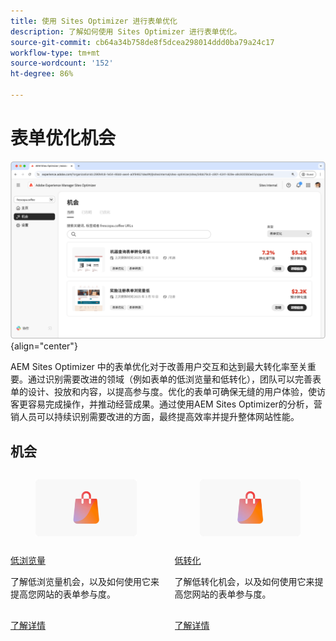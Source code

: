 ```yaml
---
title: 使用 Sites Optimizer 进行表单优化
description: 了解如何使用 Sites Optimizer 进行表单优化。
source-git-commit: cb64a34b758de8f5dcea298014ddd0ba79a24c17
workflow-type: tm+mt
source-wordcount: '152'
ht-degree: 86%

---
```



# 表单优化机会

![表单优化机会](./assets/form-optimization/hero.png){align="center"}

AEM Sites Optimizer 中的表单优化对于改善用户交互和达到最大转化率至关重要。通过识别需要改进的领域（例如表单的低浏览量和低转化），团队可以完善表单的设计、投放和内容，以提高参与度。优化的表单可确保无缝的用户体验，使访客更容易完成操作，并推动经营成果。通过使用AEM Sites Optimizer的分析，营销人员可以持续识别需要改进的方面，最终提高效率并提升整体网站性能。

## 机会

<!-- CARDS
 
* ../documentation/opportunities/low-views.md
  {title=Low views}
  {image=../assets/common/card-bag.png}
* ../documentation/opportunities/low-conversions.md
  {title=Low conversions}
  {image=../assets/common/card-bag.png}

--->
<!-- START CARDS HTML - DO NOT MODIFY BY HAND -->
<div class="columns">
    <div class="column is-half-tablet is-half-desktop is-one-third-widescreen" aria-label="Low views">
        <div class="card" style="height: 100%; display: flex; flex-direction: column; height: 100%;">
            <div class="card-image">
                <figure class="image x-is-16by9">
                    <a href="../documentation/opportunities/low-views.md" title="低浏览量" target="_blank" rel="referrer">
                        <img class="is-bordered-r-small" src="../assets/common/card-bag.png" alt="低浏览量"
                             style="width: 100%; aspect-ratio: 16 / 9; object-fit: cover; overflow: hidden; display: block; margin: auto;">
                    </a>
                </figure>
            </div>
            <div class="card-content is-padded-small" style="display: flex; flex-direction: column; flex-grow: 1; justify-content: space-between;">
                <div class="top-card-content">
                    <p class="headline is-size-6 has-text-weight-bold">
                        <a href="../documentation/opportunities/low-views.md" target="_blank" rel="referrer" title="低浏览量">低浏览量</a>
                    </p>
                    <p class="is-size-6">了解低浏览量机会，以及如何使用它来提高您网站的表单参与度。</p>
                </div>
                <a href="../documentation/opportunities/low-views.md" target="_blank" rel="referrer" class="spectrum-Button spectrum-Button--outline spectrum-Button--primary spectrum-Button--sizeM" style="align-self: flex-start; margin-top: 1rem;">
                    <span class="spectrum-Button-label has-no-wrap has-text-weight-bold">了解详情</span>
                </a>
            </div>
        </div>
    </div>
    <div class="column is-half-tablet is-half-desktop is-one-third-widescreen" aria-label="Low conversions">
        <div class="card" style="height: 100%; display: flex; flex-direction: column; height: 100%;">
            <div class="card-image">
                <figure class="image x-is-16by9">
                    <a href="../documentation/opportunities/low-conversions.md" title="低转化" target="_blank" rel="referrer">
                        <img class="is-bordered-r-small" src="../assets/common/card-bag.png" alt="低转化"
                             style="width: 100%; aspect-ratio: 16 / 9; object-fit: cover; overflow: hidden; display: block; margin: auto;">
                    </a>
                </figure>
            </div>
            <div class="card-content is-padded-small" style="display: flex; flex-direction: column; flex-grow: 1; justify-content: space-between;">
                <div class="top-card-content">
                    <p class="headline is-size-6 has-text-weight-bold">
                        <a href="../documentation/opportunities/low-conversions.md" target="_blank" rel="referrer" title="低转化">低转化</a>
                    </p>
                    <p class="is-size-6">了解低转化机会，以及如何使用它来提高您网站的表单参与度。</p>
                </div>
                <a href="../documentation/opportunities/low-conversions.md" target="_blank" rel="referrer" class="spectrum-Button spectrum-Button--outline spectrum-Button--primary spectrum-Button--sizeM" style="align-self: flex-start; margin-top: 1rem;">
                    <span class="spectrum-Button-label has-no-wrap has-text-weight-bold">了解详情</span>
                </a>
            </div>
        </div>
    </div>
</div>
<!-- END CARDS HTML - DO NOT MODIFY BY HAND -->
